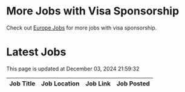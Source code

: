 # More Jobs with Visa Sponsorship

Check out [Europe Jobs](https://github.com/sureshparimi/europejobs#latest-jobs) for more jobs with visa sponsorship.

# Latest Jobs

This page is updated at December 03, 2024 21:59:32

| Job Title | Job Location | Job Link | Job Posted |
| --- | --- | --- | --- |
